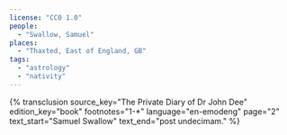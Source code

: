 ```yaml
---
license: "CC0 1.0"
people:
  - "Swallow, Samuel"
places:
  - "Thaxted, East of England, GB"
tags:
  - "astrology"
  - "nativity"
---
```

{% transclusion
  source_key="The Private Diary of Dr John Dee"
  edition_key="book"
  footnotes="1-*"
  language="en-emodeng"
  page="2"
  text_start="Samuel Swallow"
  text_end="post undecimam."
%}

